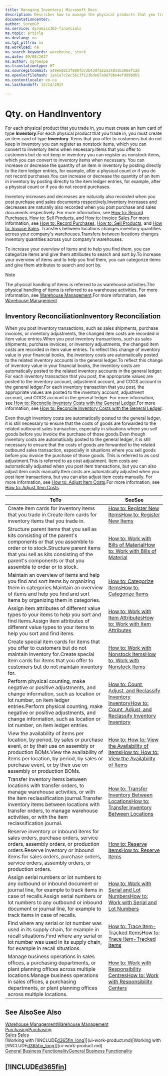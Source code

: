 ```yaml
---
title: Managing Inventory| Microsoft Docs
description: Describes how to manage the physical products that you trade in, for example, handling the stock in your warehouse.
documentationcenter: 
author: SorenGP
ms.service: dynamics365-financials
ms.topic: article
ms.devlang: na
ms.tgt_pltfrm: na
ms.workload: na
ms.search.keywords: warehouse, stock
ms.date: 09/08/2017
ms.author: sgroespe
ms.translationtype: HT
ms.sourcegitcommit: a49e50213f808fb72b43dfa22a34833b306ef12d
ms.openlocfilehash: 1aa1a7c2ec56c3f123bde67a9870be4efd99bdb5
ms.contentlocale: en-ca
ms.lasthandoff: 12/14/2017

---
```


# <a name="inventory"></a><span data-ttu-id="513c1-103">Qty. on Hand</span><span class="sxs-lookup"><span data-stu-id="513c1-103">Inventory</span></span>
<span data-ttu-id="513c1-104">For each physical product that you trade in, you must create an item card of type **Inventory**.</span><span class="sxs-lookup"><span data-stu-id="513c1-104">For each physical product that you trade in, you must create an item card of type **Inventory**.</span></span> <span data-ttu-id="513c1-105">Items that you offer to customers but do not keep in inventory you can register as nonstock items, which you can convert to inventory items when necessary.</span><span class="sxs-lookup"><span data-stu-id="513c1-105">Items that you offer to customers but do not keep in inventory you can register as nonstock items, which you can convert to inventory items when necessary.</span></span> <span data-ttu-id="513c1-106">You can increase or decrease the quantity of an item in inventory by posting directly to the item ledger entries, for example, after a physical count or if you do not record purchases.</span><span class="sxs-lookup"><span data-stu-id="513c1-106">You can increase or decrease the quantity of an item in inventory by posting directly to the item ledger entries, for example, after a physical count or if you do not record purchases.</span></span>

<span data-ttu-id="513c1-107">Inventory increases and decreases are naturally also recorded when you post purchase and sales documents respectively.</span><span class="sxs-lookup"><span data-stu-id="513c1-107">Inventory increases and decreases are naturally also recorded when you post purchase and sales documents respectively.</span></span> <span data-ttu-id="513c1-108">For more information, see [How to: Record Purchases](purchasing-how-record-purchases.md), [How to: Sell Products](sales-how-sell-products.md), and [How to: Invoice Sales](sales-how-invoice-sales.md).</span><span class="sxs-lookup"><span data-stu-id="513c1-108">For more information, see [How to: Record Purchases](purchasing-how-record-purchases.md), [How to: Sell Products](sales-how-sell-products.md), and [How to: Invoice Sales](sales-how-invoice-sales.md).</span></span> <span data-ttu-id="513c1-109">Transfers between locations changes inventory quantities across your company's warehouses.</span><span class="sxs-lookup"><span data-stu-id="513c1-109">Transfers between locations changes inventory quantities across your company's warehouses.</span></span>   

<span data-ttu-id="513c1-110">To increase your overview of items and to help you find them, you can categorize items and give them attributes to search and sort by.</span><span class="sxs-lookup"><span data-stu-id="513c1-110">To increase your overview of items and to help you find them, you can categorize items and give them attributes to search and sort by.</span></span>

> [!NOTE]
> <span data-ttu-id="513c1-111">The physical handling of items is referred to as warehouse activities.</span><span class="sxs-lookup"><span data-stu-id="513c1-111">The physical handling of items is referred to as warehouse activities.</span></span> <span data-ttu-id="513c1-112">For more information, see [Warehouse Management](warehouse-manage-warehouse.md).</span><span class="sxs-lookup"><span data-stu-id="513c1-112">For more information, see [Warehouse Management](warehouse-manage-warehouse.md).</span></span>

## <a name="inventory-reconciliation"></a><span data-ttu-id="513c1-113">Inventory Reconciliation</span><span class="sxs-lookup"><span data-stu-id="513c1-113">Inventory Reconciliation</span></span>
<span data-ttu-id="513c1-114">When you post inventory transactions, such as sales shipments, purchase invoices, or inventory adjustments, the changed item costs are recorded in item value entries.</span><span class="sxs-lookup"><span data-stu-id="513c1-114">When you post inventory transactions, such as sales shipments, purchase invoices, or inventory adjustments, the changed item costs are recorded in item value entries.</span></span> <span data-ttu-id="513c1-115">To reflect this change of inventory value in your financial books, the inventory costs are automatically posted to the related inventory accounts in the general ledger.</span><span class="sxs-lookup"><span data-stu-id="513c1-115">To reflect this change of inventory value in your financial books, the inventory costs are automatically posted to the related inventory accounts in the general ledger.</span></span> <span data-ttu-id="513c1-116">For each inventory transaction that you post, the appropriate values are posted to the inventory account, adjustment account, and COGS account in the general ledger.</span><span class="sxs-lookup"><span data-stu-id="513c1-116">For each inventory transaction that you post, the appropriate values are posted to the inventory account, adjustment account, and COGS account in the general ledger.</span></span> <span data-ttu-id="513c1-117">For more information, see [How to: Reconcile Inventory Costs with the General Ledger](finance-how-to-post-inventory-costs-to-the-general-ledger.md).</span><span class="sxs-lookup"><span data-stu-id="513c1-117">For more information, see [How to: Reconcile Inventory Costs with the General Ledger](finance-how-to-post-inventory-costs-to-the-general-ledger.md).</span></span>

<span data-ttu-id="513c1-118">Even though inventory costs are automatically posted to the general ledger, it is still necessary to ensure that the costs of goods are forwarded to the related outbound sales transaction, especially in situations where you sell goods before you invoice the purchase of those goods.</span><span class="sxs-lookup"><span data-stu-id="513c1-118">Even though inventory costs are automatically posted to the general ledger, it is still necessary to ensure that the costs of goods are forwarded to the related outbound sales transaction, especially in situations where you sell goods before you invoice the purchase of those goods.</span></span> <span data-ttu-id="513c1-119">This is referred to as cost adjustment.</span><span class="sxs-lookup"><span data-stu-id="513c1-119">This is referred to as cost adjustment.</span></span> <span data-ttu-id="513c1-120">Item costs are automatically adjusted when you post item transactions, but you can also adjust item costs manually.</span><span class="sxs-lookup"><span data-stu-id="513c1-120">Item costs are automatically adjusted when you post item transactions, but you can also adjust item costs manually.</span></span> <span data-ttu-id="513c1-121">For more information, see [How to: Adjust Item Costs](inventory-how-adjust-item-costs.md).</span><span class="sxs-lookup"><span data-stu-id="513c1-121">For more information, see [How to: Adjust Item Costs](inventory-how-adjust-item-costs.md).</span></span>

|<span data-ttu-id="513c1-122">To</span><span class="sxs-lookup"><span data-stu-id="513c1-122">To</span></span> |<span data-ttu-id="513c1-123">See</span><span class="sxs-lookup"><span data-stu-id="513c1-123">See</span></span> |
|---|----|
|<span data-ttu-id="513c1-124">Create item cards for inventory items that you trade in.</span><span class="sxs-lookup"><span data-stu-id="513c1-124">Create item cards for inventory items that you trade in.</span></span>|[<span data-ttu-id="513c1-125">How to: Register New Items</span><span class="sxs-lookup"><span data-stu-id="513c1-125">How to: Register New Items</span></span>](inventory-how-register-new-items.md)|
|<span data-ttu-id="513c1-126">Structure parent items that you sell as kits consisting of the parent's components or that you assemble to order or to stock.</span><span class="sxs-lookup"><span data-stu-id="513c1-126">Structure parent items that you sell as kits consisting of the parent's components or that you assemble to order or to stock.</span></span>|[<span data-ttu-id="513c1-127">How to: Work with Bills of Material</span><span class="sxs-lookup"><span data-stu-id="513c1-127">How to: Work with Bills of Material</span></span>](inventory-how-work-BOMs.md)|
|<span data-ttu-id="513c1-128">Maintain an overview of items and help you find and sort items by organizing them in categories.</span><span class="sxs-lookup"><span data-stu-id="513c1-128">Maintain an overview of items and help you find and sort items by organizing them in categories.</span></span>|[<span data-ttu-id="513c1-129">How to: Categorize Items</span><span class="sxs-lookup"><span data-stu-id="513c1-129">How to: Categorize Items</span></span>](inventory-how-categorize-items.md)|
|<span data-ttu-id="513c1-130">Assign item attributes of different value types to your items to help you sort and find items.</span><span class="sxs-lookup"><span data-stu-id="513c1-130">Assign item attributes of different value types to your items to help you sort and find items.</span></span>|[<span data-ttu-id="513c1-131">How to: Work with Item Attributes</span><span class="sxs-lookup"><span data-stu-id="513c1-131">How to: Work with Item Attributes</span></span>](inventory-how-work-item-attributes.md)|
|<span data-ttu-id="513c1-132">Create special item cards for items that you offer to customers but do not maintain inventory for.</span><span class="sxs-lookup"><span data-stu-id="513c1-132">Create special item cards for items that you offer to customers but do not maintain inventory for.</span></span>|[<span data-ttu-id="513c1-133">How to: Work with Nonstock Items</span><span class="sxs-lookup"><span data-stu-id="513c1-133">How to: Work with Nonstock Items</span></span>](inventory-how-work-nonstock-items.md)|
|<span data-ttu-id="513c1-134">Perform physical counting, make negative or positive adjustments, and change information, such as location or lot number, on item ledger entries.</span><span class="sxs-lookup"><span data-stu-id="513c1-134">Perform physical counting, make negative or positive adjustments, and change information, such as location or lot number, on item ledger entries.</span></span>|[<span data-ttu-id="513c1-135">How to: Count, Adjust, and Reclassify Inventory Inventory</span><span class="sxs-lookup"><span data-stu-id="513c1-135">How to: Count, Adjust, and Reclassify Inventory Inventory</span></span>](inventory-how-count-adjust-reclassify.md)|
|<span data-ttu-id="513c1-136">View the availability of items per location, by period, by sales or purchase event, or by their use on assembly or production BOMs.</span><span class="sxs-lookup"><span data-stu-id="513c1-136">View the availability of items per location, by period, by sales or purchase event, or by their use on assembly or production BOMs.</span></span>|[<span data-ttu-id="513c1-137">How to: How to: View the Availability of Items</span><span class="sxs-lookup"><span data-stu-id="513c1-137">How to: How to: View the Availability of Items</span></span>](inventory-how-availability-overview.md)|
|<span data-ttu-id="513c1-138">Transfer inventory items between locations with transfer orders, to manage warehouse activities, or with the item reclassification journal.</span><span class="sxs-lookup"><span data-stu-id="513c1-138">Transfer inventory items between locations with transfer orders, to manage warehouse activities, or with the item reclassification journal.</span></span>|[<span data-ttu-id="513c1-139">How to: Transfer Inventory Between Locations</span><span class="sxs-lookup"><span data-stu-id="513c1-139">How to: Transfer Inventory Between Locations</span></span>](inventory-how-transfer-between-locations.md)|
|<span data-ttu-id="513c1-140">Reserve inventory or inbound items for sales orders, purchase orders, service orders, assembly orders, or production orders.</span><span class="sxs-lookup"><span data-stu-id="513c1-140">Reserve inventory or inbound items for sales orders, purchase orders, service orders, assembly orders, or production orders.</span></span>|[<span data-ttu-id="513c1-141">How to: Reserve Items</span><span class="sxs-lookup"><span data-stu-id="513c1-141">How to: Reserve Items</span></span>](inventory-how-to-reserve-items.md)|
|<span data-ttu-id="513c1-142">Assign serial numbers or lot numbers to any outbound or inbound document or journal line, for example to track items in case of recalls.</span><span class="sxs-lookup"><span data-stu-id="513c1-142">Assign serial numbers or lot numbers to any outbound or inbound document or journal line, for example to track items in case of recalls.</span></span>|[<span data-ttu-id="513c1-143">How to: Work with Serial and Lot Numbers</span><span class="sxs-lookup"><span data-stu-id="513c1-143">How to: Work with Serial and Lot Numbers</span></span>](inventory-how-work-item-tracking.md)|
|<span data-ttu-id="513c1-144">Find where any serial or lot number was used in its supply chain, for example in recall situations.</span><span class="sxs-lookup"><span data-stu-id="513c1-144">Find where any serial or lot number was used in its supply chain, for example in recall situations.</span></span>|[<span data-ttu-id="513c1-145">How to: Trace Item-Tracked Items</span><span class="sxs-lookup"><span data-stu-id="513c1-145">How to: Trace Item-Tracked Items</span></span>](inventory-how-to-trace-item-tracked-items.md)|
|<span data-ttu-id="513c1-146">Manage business operations in sales offices, a purchasing departments, or plant planning offices across multiple locations.</span><span class="sxs-lookup"><span data-stu-id="513c1-146">Manage business operations in sales offices, a purchasing departments, or plant planning offices across multiple locations.</span></span>|[<span data-ttu-id="513c1-147">How to: Work with Responsibility Centres</span><span class="sxs-lookup"><span data-stu-id="513c1-147">How to: Work with Responsibility Centers</span></span>](inventory-responsibility-centers.md)|

## <a name="see-also"></a><span data-ttu-id="513c1-148">See Also</span><span class="sxs-lookup"><span data-stu-id="513c1-148">See Also</span></span>  
[<span data-ttu-id="513c1-149">Warehouse Management</span><span class="sxs-lookup"><span data-stu-id="513c1-149">Warehouse Management</span></span>](warehouse-manage-warehouse.md)  
[<span data-ttu-id="513c1-150">Purchasing</span><span class="sxs-lookup"><span data-stu-id="513c1-150">Purchasing</span></span>](purchasing-manage-purchasing.md)  
<span data-ttu-id="513c1-151">[Sales](sales-manage-sales.md)  </span><span class="sxs-lookup"><span data-stu-id="513c1-151">[Sales](sales-manage-sales.md)  </span></span>  
<span data-ttu-id="513c1-152">[Working with [!INCLUDE[d365fin_long](includes/d365fin_long_md.md)]](ui-work-product.md)</span><span class="sxs-lookup"><span data-stu-id="513c1-152">[Working with [!INCLUDE[d365fin_long](includes/d365fin_long_md.md)]](ui-work-product.md)</span></span>  
[<span data-ttu-id="513c1-153">General Business Functionality</span><span class="sxs-lookup"><span data-stu-id="513c1-153">General Business Functionality</span></span>](ui-across-business-areas.md)

## [!INCLUDE[d365fin](includes/free_trial_md.md)]

